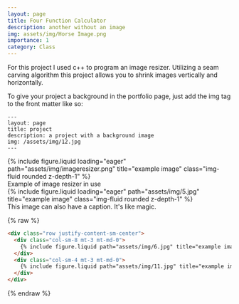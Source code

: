 ```yaml
---
layout: page
title: Four Function Calculator
description: another without an image
img: assets/img/Horse Image.png
importance: 1
category: Class
---
```


For this project I used c++ to program an image resizer. Utilizing a seam carving algorithm this project allows you to shrink images vertically and horizontally.

To give your project a background in the portfolio page, just add the img tag to the front matter like so:

    ---
    layout: page
    title: project
    description: a project with a background image
    img: /assets/img/12.jpg
    ---

<div class="row">
    <div class="col-sm mt-12 mt-md-0">
        {% include figure.liquid loading="eager" path="assets/img/imageresizer.png" title="example image" class="img-fluid rounded z-depth-1" %}
    </div>
</div>
<div class="caption">
    Example of image resizer in use
</div>
<div class="row">
    <div class="col-sm mt-3 mt-md-0">
        {% include figure.liquid loading="eager" path="assets/img/5.jpg" title="example image" class="img-fluid rounded z-depth-1" %}
    </div>
</div>
<div class="caption">
    This image can also have a caption. It's like magic.
</div>


{% raw %}

```html
<div class="row justify-content-sm-center">
  <div class="col-sm-8 mt-3 mt-md-0">
    {% include figure.liquid path="assets/img/6.jpg" title="example image" class="img-fluid rounded z-depth-1" %}
  </div>
  <div class="col-sm-4 mt-3 mt-md-0">
    {% include figure.liquid path="assets/img/11.jpg" title="example image" class="img-fluid rounded z-depth-1" %}
  </div>
</div>
```

{% endraw %}
